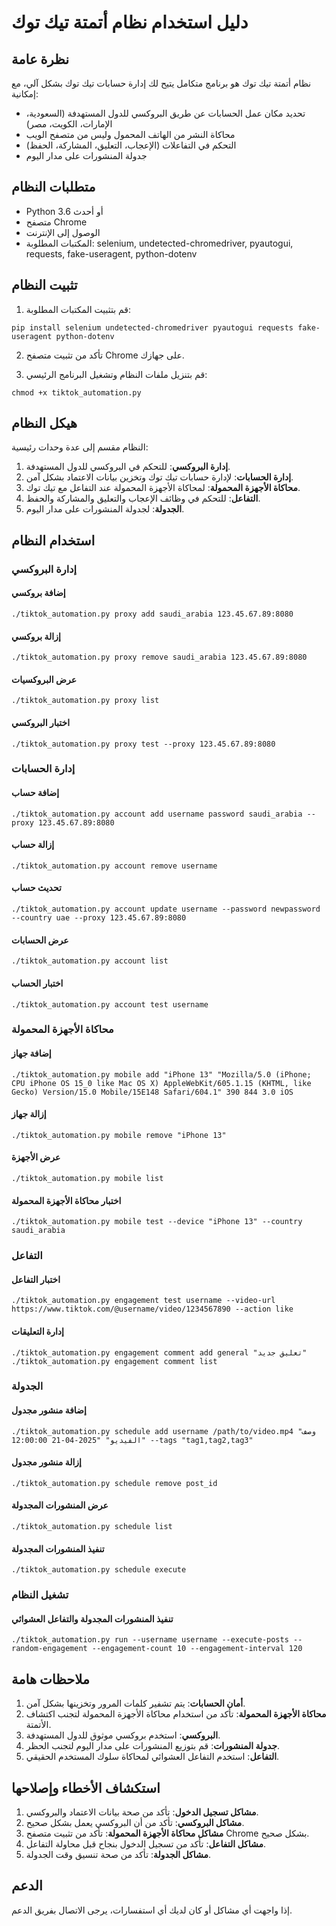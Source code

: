 # دليل استخدام نظام أتمتة تيك توك

## نظرة عامة

نظام أتمتة تيك توك هو برنامج متكامل يتيح لك إدارة حسابات تيك توك بشكل آلي، مع إمكانية:
- تحديد مكان عمل الحسابات عن طريق البروكسي للدول المستهدفة (السعودية، الإمارات، الكويت، مصر)
- محاكاة النشر من الهاتف المحمول وليس من متصفح الويب
- التحكم في التفاعلات (الإعجاب، التعليق، المشاركة، الحفظ)
- جدولة المنشورات على مدار اليوم

## متطلبات النظام

- Python 3.6 أو أحدث
- متصفح Chrome
- الوصول إلى الإنترنت
- المكتبات المطلوبة: selenium, undetected-chromedriver, pyautogui, requests, fake-useragent, python-dotenv

## تثبيت النظام

1. قم بتثبيت المكتبات المطلوبة:
```
pip install selenium undetected-chromedriver pyautogui requests fake-useragent python-dotenv
```

2. تأكد من تثبيت متصفح Chrome على جهازك.

3. قم بتنزيل ملفات النظام وتشغيل البرنامج الرئيسي:
```
chmod +x tiktok_automation.py
```

## هيكل النظام

النظام مقسم إلى عدة وحدات رئيسية:

1. **إدارة البروكسي**: للتحكم في البروكسي للدول المستهدفة.
2. **إدارة الحسابات**: لإدارة حسابات تيك توك وتخزين بيانات الاعتماد بشكل آمن.
3. **محاكاة الأجهزة المحمولة**: لمحاكاة الأجهزة المحمولة عند التفاعل مع تيك توك.
4. **التفاعل**: للتحكم في وظائف الإعجاب والتعليق والمشاركة والحفظ.
5. **الجدولة**: لجدولة المنشورات على مدار اليوم.

## استخدام النظام

### إدارة البروكسي

#### إضافة بروكسي
```
./tiktok_automation.py proxy add saudi_arabia 123.45.67.89:8080
```

#### إزالة بروكسي
```
./tiktok_automation.py proxy remove saudi_arabia 123.45.67.89:8080
```

#### عرض البروكسيات
```
./tiktok_automation.py proxy list
```

#### اختبار البروكسي
```
./tiktok_automation.py proxy test --proxy 123.45.67.89:8080
```

### إدارة الحسابات

#### إضافة حساب
```
./tiktok_automation.py account add username password saudi_arabia --proxy 123.45.67.89:8080
```

#### إزالة حساب
```
./tiktok_automation.py account remove username
```

#### تحديث حساب
```
./tiktok_automation.py account update username --password newpassword --country uae --proxy 123.45.67.89:8080
```

#### عرض الحسابات
```
./tiktok_automation.py account list
```

#### اختبار الحساب
```
./tiktok_automation.py account test username
```

### محاكاة الأجهزة المحمولة

#### إضافة جهاز
```
./tiktok_automation.py mobile add "iPhone 13" "Mozilla/5.0 (iPhone; CPU iPhone OS 15_0 like Mac OS X) AppleWebKit/605.1.15 (KHTML, like Gecko) Version/15.0 Mobile/15E148 Safari/604.1" 390 844 3.0 iOS
```

#### إزالة جهاز
```
./tiktok_automation.py mobile remove "iPhone 13"
```

#### عرض الأجهزة
```
./tiktok_automation.py mobile list
```

#### اختبار محاكاة الأجهزة المحمولة
```
./tiktok_automation.py mobile test --device "iPhone 13" --country saudi_arabia
```

### التفاعل

#### اختبار التفاعل
```
./tiktok_automation.py engagement test username --video-url https://www.tiktok.com/@username/video/1234567890 --action like
```

#### إدارة التعليقات
```
./tiktok_automation.py engagement comment add general "تعليق جديد"
./tiktok_automation.py engagement comment list
```

### الجدولة

#### إضافة منشور مجدول
```
./tiktok_automation.py schedule add username /path/to/video.mp4 "وصف الفيديو" "2025-04-21 12:00:00" --tags "tag1,tag2,tag3"
```

#### إزالة منشور مجدول
```
./tiktok_automation.py schedule remove post_id
```

#### عرض المنشورات المجدولة
```
./tiktok_automation.py schedule list
```

#### تنفيذ المنشورات المجدولة
```
./tiktok_automation.py schedule execute
```

### تشغيل النظام

#### تنفيذ المنشورات المجدولة والتفاعل العشوائي
```
./tiktok_automation.py run --username username --execute-posts --random-engagement --engagement-count 10 --engagement-interval 120
```

## ملاحظات هامة

1. **أمان الحسابات**: يتم تشفير كلمات المرور وتخزينها بشكل آمن.
2. **محاكاة الأجهزة المحمولة**: تأكد من استخدام محاكاة الأجهزة المحمولة لتجنب اكتشاف الأتمتة.
3. **البروكسي**: استخدم بروكسي موثوق للدول المستهدفة.
4. **جدولة المنشورات**: قم بتوزيع المنشورات على مدار اليوم لتجنب الحظر.
5. **التفاعل**: استخدم التفاعل العشوائي لمحاكاة سلوك المستخدم الحقيقي.

## استكشاف الأخطاء وإصلاحها

1. **مشاكل تسجيل الدخول**: تأكد من صحة بيانات الاعتماد والبروكسي.
2. **مشاكل البروكسي**: تأكد من أن البروكسي يعمل بشكل صحيح.
3. **مشاكل محاكاة الأجهزة المحمولة**: تأكد من تثبيت متصفح Chrome بشكل صحيح.
4. **مشاكل التفاعل**: تأكد من تسجيل الدخول بنجاح قبل محاولة التفاعل.
5. **مشاكل الجدولة**: تأكد من صحة تنسيق وقت الجدولة.

## الدعم

إذا واجهت أي مشاكل أو كان لديك أي استفسارات، يرجى الاتصال بفريق الدعم.
